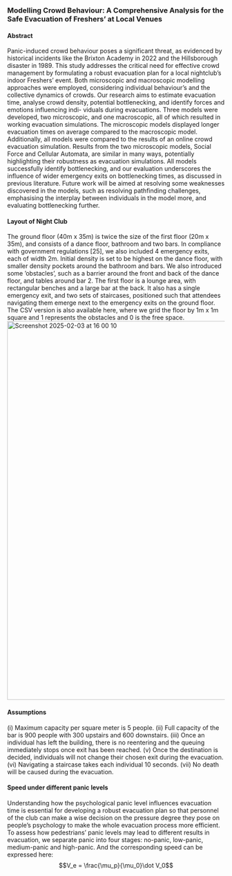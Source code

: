 ### Modelling Crowd Behaviour: A Comprehensive Analysis for the Safe Evacuation of Freshers’ at Local Venues ###

#### Abstract ####
Panic-induced crowd behaviour poses a significant threat, as evidenced by historical incidents like the Brixton Academy in 2022 
and the Hillsborough disaster in 1989. This study addresses the critical need for effective crowd management by formulating a robust 
evacuation plan for a local nightclub’s indoor Freshers’ event. Both microscopic and macroscopic modelling approaches were employed, 
considering individual behaviour’s and the collective dynamics of crowds. Our research aims to estimate evacuation time, analyse crowd density, 
potential bottlenecking, and identify forces and emotions influencing indi- viduals during evacuations. Three models were developed, two microscopic, 
and one macroscopic, all of which resulted in working evacuation simulations. The microscopic models displayed longer evacuation times on average 
compared to the macroscopic model. Additionally, all models were compared to the results of an online crowd evacuation simulation. 
Results from the two microscopic models, Social Force and Cellular Automata, are similar in many ways, potentially highlighting their robustness 
as evacuation simulations. All models successfully identify bottlenecking, and our evaluation underscores the influence of wider emergency exits 
on bottlenecking times, as discussed in previous literature. Future work will be aimed at resolving some weaknesses discovered in the models, 
such as resolving pathfinding challenges, emphasising the interplay between individuals in the model more, and evaluating bottlenecking further.

#### Layout of Night Club ####
The ground floor (40m x 35m) is twice the size of the first floor (20m x 35m), and consists of a dance floor, bathroom and two bars. 
In compliance with government regulations [25], we also included 4 emergency exits, each of width 2m. Initial density is set to be highest on the 
dance floor, with smaller density pockets around the bathroom and bars. We also introduced some ’obstacles’, such as a barrier around the front and 
back of the dance floor, and tables around bar 2. The first floor is a lounge area, with rectangular benches and a large bar at the back. 
It also has a single emergency exit, and two sets of staircases, positioned such that attendees navigating them emerge next to the emergency exits 
on the ground floor. The CSV version is also available here, where we grid the floor by 1m x 1m square and 1 represents the obstacles and 0 is the free space.
<img width="875" alt="Screenshot 2025-02-03 at 16 00 10" src="https://github.com/user-attachments/assets/f3de81b0-7cdc-47a1-a11d-29983eabc47f" />

#### Assumptions ####
(i) Maximum capacity per square meter is 5 people.
(ii) Full capacity of the bar is 900 people with 300 upstairs and 600 downstairs.
(iii) Once an individual has left the building, there is no reentering and the queuing immediately stops once exit has been reached.
(v) Once the destination is decided, individuals will not change their chosen exit during the evacuation. (vi) Navigating a staircase takes each individual 10 seconds.
(vii) No death will be caused during the evacuation.

#### Speed under different panic levels ####
Understanding how the psychological panic level influences evacuation time is essential for developing a robust evacuation plan so that personnel 
of the club can make a wise decision on the pressure degree they pose on people’s psychology to make the whole evacuation process more efficient.
To assess how pedestrians’ panic levels may lead to different results in evacuation, we separate panic into four stages: no-panic, 
low-panic, medium-panic and high-panic. And the corresponding speed can be expressed here: $$V_e = \frac{\mu_p}{\mu_0}\dot V_0$$

